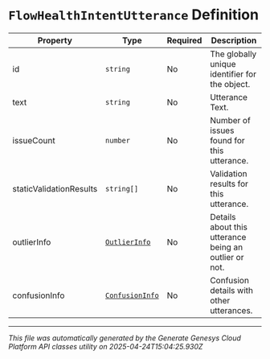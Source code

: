 # `FlowHealthIntentUtterance` Definition

| Property | Type | Required | Description |
|----------|------|----------|-------------|
| id | `string` | No | The globally unique identifier for the object. |
| text | `string` | No | Utterance Text. |
| issueCount | `number` | No | Number of issues found for this utterance. |
| staticValidationResults | `string[]` | No | Validation results for this utterance. |
| outlierInfo | [`OutlierInfo`](outlierinfo-definition.md) | No | Details about this utterance being an outlier or not. |
| confusionInfo | [`ConfusionInfo`](confusioninfo-definition.md) | No | Confusion details with other utterances. |

---

*This file was automatically generated by the Generate Genesys Cloud Platform API classes utility on 2025-04-24T15:04:25.930Z*